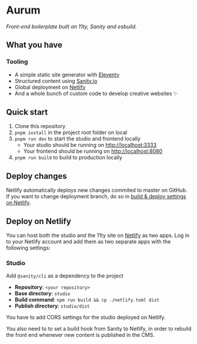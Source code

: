 # Aurum

_Front-end boilerplate built on 11ty, Sanity and esbuild._

## What you have

### Tooling

- A simple static site generator with [Eleventy](https://11ty.io)
- Structured content using [Sanity.io](https://www.sanity.io)
- Global deployment on [Netlify](https://netlify.com)
- And a whole bunch of custom code to develop creative websites ✨

## Quick start

1. Clone this repository
2. `pnpm install` in the project root folder on local
3. `pnpm run dev` to start the studio and frontend locally
   - Your studio should be running on [http://localhost:3333](http://localhost:3333)
   - Your frontend should be running on [http://localhost:8080](http://localhost:8080)
4. `pnpm run build` to build to production locally

## Deploy changes

Netlify automatically deploys new changes commited to master on GitHub. If you want to change deployment branch, do so in [build & deploy settings on Netlify](https://www.netlify.com/docs/continuous-deployment/#branches-deploys).


## Deploy on Netlify

You can host both the studio and the 11ty site on [Netlify](https://netlify.com) as two apps. Log in to your Netlify account and add them as two separate apps with the following settings:

### Studio

Add `@sanity/cli` as a dependency to the project

- **Repository**: `<your repository>`
- **Base directory**: `studio`
- **Build command**: `npm run build && cp ./netlify.toml dist`
- **Publish directory**: `studio/dist`

You have to add CORS settings for the studio deployed on Netlify.

You also need to to set a build hook from Sanity to Netlify, in order to rebuild the front end whenever new content is published in the CMS.
